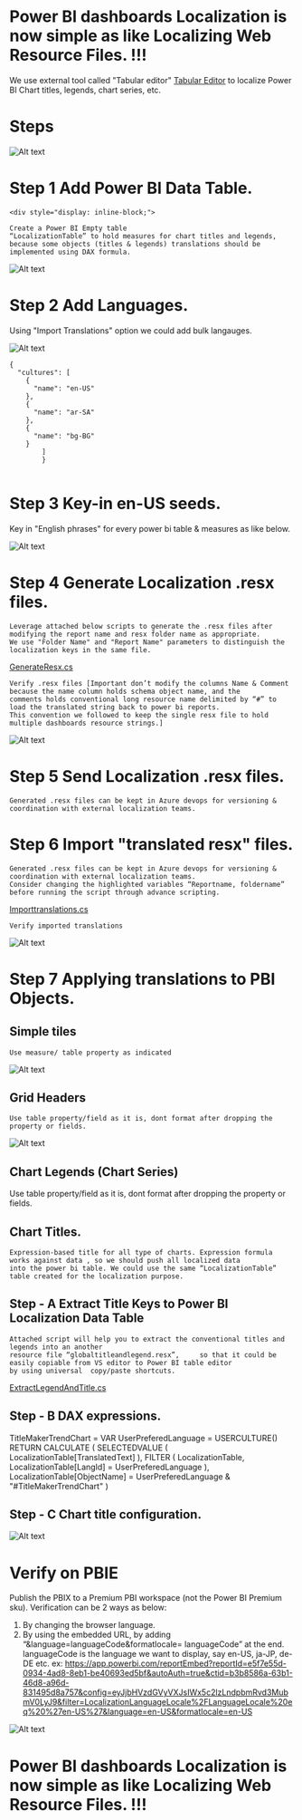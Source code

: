 # Power BI dashboards Localization is now simple as like Localizing Web Resource Files. !!!

We use external tool called "Tabular editor" [Tabular Editor](https://tabulareditor.com/) to localize Power BI Chart titles, legends,  chart series, etc.  


# Steps

![Alt text](https://github.com/gopinathp1978ms/PowerBI-Localization/blob/main/Flow.PNG)

# Step 1 Add Power BI Data Table.


    <div style="display: inline-block;">
<code class="language-c">Create a Power BI Empty table “LocalizationTable” to hold measures for chart titles and legends, because some objects (titles & legends) translations should be implemented using DAX formula.</code>
    </div>

![Alt text](https://github.com/gopinathp1978ms/PowerBI-Localization/blob/main/LocalizationTable.PNG)

# Step 2 Add Languages.
Using "Import Translations" option we could add bulk langauges.

![Alt text](https://github.com/gopinathp1978ms/PowerBI-Localization/blob/main/AddLanguages.PNG)

<div style="-webkit-column-count: 2; -moz-column-count: 2; column-count: 2; -webkit-column-rule: 1px dotted #e0e0e0; -moz-column-rule: 1px dotted #e0e0e0; column-rule: 1px dotted #e0e0e0;">
    <div style="display: inline-block;">
<code class="language-c">{
  "cultures": [
    {
      "name": "en-US"
    },
    {
      "name": "ar-SA"
    },
    {
      "name": "bg-BG"
    }
        ]
        }
        </code>
    </div>
</div>

# Step 3 Key-in en-US seeds.
Key in "English phrases" for every power bi table & measures as like below. 

![Alt text](https://github.com/gopinathp1978ms/PowerBI-Localization/blob/main/en-USSeed.PNG)

# Step 4 Generate Localization .resx files.
    Leverage attached below scripts to generate the .resx files after modifying the report name and resx folder name as appropriate.  
    We use "Folder Name" and "Report Name" parameters to distinguish the localization keys in the same file.
    
 [GenerateResx.cs](https://github.com/gopinathp1978ms/PowerBI-Localization/blob/56287ea36df16bab1c0275dc5787e06914e76e27/GenerateResx.cs)
    
    
    Verify .resx files [Important don’t modify the columns Name & Comment because the name column holds schema object name, and the 
    comments holds conventional long resource name delimited by “#” to load the translated string back to power bi reports. 
    This convention we followed to keep the single resx file to hold multiple dashboards resource strings.] 
    

![Alt text](https://github.com/gopinathp1978ms/PowerBI-Localization/blob/main/ResxFormat.PNG)
    

# Step 5 Send Localization .resx files.
 
    Generated .resx files can be kept in Azure devops for versioning & coordination with external localization teams. 

# Step 6 Import "translated resx" files.
 
    Generated .resx files can be kept in Azure devops for versioning & coordination with external localization teams.
    Consider changing the highlighted variables “Reportname, foldername” before running the script through advance scripting.
    
 [Importtranslations.cs](https://github.com/gopinathp1978ms/PowerBI-Localization/blob/56287ea36df16bab1c0275dc5787e06914e76e27/Importtranslations.cs)
 
    Verify imported translations
![Alt text](https://github.com/gopinathp1978ms/PowerBI-Localization/blob/main/Imported.PNG)

# Step 7 Applying translations to PBI Objects.

## Simple tiles
    Use measure/ table property as indicated
![Alt text](https://github.com/gopinathp1978ms/PowerBI-Localization/blob/main/Tile.PNG)

## Grid Headers 
    Use table property/field as it is, dont format after dropping the property or fields.     
![Alt text](https://github.com/gopinathp1978ms/PowerBI-Localization/blob/main/Grid.PNG)
    
## Chart Legends (Chart Series)
   Use table property/field as it is, dont format after dropping the property or fields.     

## Chart Titles.
    Expression-based title for all type of charts. Expression formula works against data , so we should push all localized data 
    into the power bi table. We could use the same “LocalizationTable” table created for the localization purpose.
    
## Step - A Extract Title Keys to Power BI Localization Data Table
    Attached script will help you to extract the conventional titles and legends into an another 
    resource file “globaltitleandlegend.resx”,     so that it could be easily copiable from VS editor to Power BI table editor 
    by using universal  copy/paste shortcuts.
    
[ExtractLegendAndTitle.cs](https://github.com/gopinathp1978ms/PowerBI-Localization/blob/f7142054be4b6cd18ce90cc7b31cf7215e2fd5c7/ExtractLegendAndTitle.cs)

## Step - B DAX expressions.  

TitleMakerTrendChart = VAR UserPreferedLanguage =
USERCULTURE()   
RETURN
CALCULATE (
SELECTEDVALUE ( LocalizationTable[TranslatedText] ),
FILTER ( LocalizationTable, LocalizationTable[LangId] = UserPreferedLanguage ),
LocalizationTable[ObjectName] = UserPreferedLanguage & "#TitleMakerTrendChart"
)

## Step - C Chart title configuration.
![Alt text](https://github.com/gopinathp1978ms/PowerBI-Localization/blob/main/Title.PNG)

# Verify on PBIE
Publish the PBIX to a Premium PBI workspace (not the Power BI Premium sku). 
Verification can be 2 ways as below:
1.	By changing the browser language.
2.	By using the embedded URL, by adding “&language=languageCode&formatlocale= languageCode” at the end. 
languageCode is the language we want to display, say en-US, ja-JP, de-DE etc. 
ex: https://app.powerbi.com/reportEmbed?reportId=e5f7e55d-0934-4ad8-8eb1-be40693ed5bf&autoAuth=true&ctid=b3b8586a-63b1-46d8-a96d-831495d8a757&config=eyJjbHVzdGVyVXJsIWx5c2lzLndpbmRvd3MubmV0LyJ9&filter=LocalizationLanguageLocale%2FLanguageLocale%20eq%20%27en-US%27&language=en-US&formatlocale=en-US


![Alt text](https://github.com/gopinathp1978ms/PowerBI-Localization/blob/main/Embed.PNG) 


# Power BI dashboards Localization is now simple as like Localizing Web Resource Files. !!!
